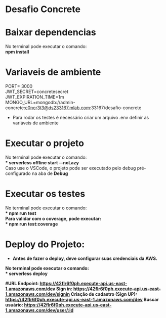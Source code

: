 Desafio Concrete
====================
# Baixar dependencias
No terminal pode executar o comando: <br/>
<b>npm install</b>

# Variaveis de ambiente
PORT= 3000<br>
JWT_SECRET=concretesecret<br>
JWT_EXPIRATION_TIME=1m<br>
MONGO_URL=mongodb://admin-concrete:c0ncr3t3@ds233167.mlab.com:33167/desafio-concrete<br>

* Para rodar os testes é necessário criar um arquivo .env definir as variáveis de ambiente

# Executar o projeto
No terminal pode executar o comando: <br/>
<b>* serverless offline start --noLazy</b><br/>
Caso use o VSCode, o projeto pode ser executado pelo debug pré-configurado na aba de <b>Debug</b>


# Executar os testes
No terminal pode executar o comando: <br/>
<b>* npm run test<br/>
Para validar com o coverage, pode executar: <br/>
<b>* npm run test:coverage<br/>

# Deploy do Projeto:

* Antes de fazer o deploy, deve configurar suas credenciais da AWS. 

No terminal pode executar o comando: <br/>
<b>* serverless deploy</b><br/> 

#URL
Endpoint: https://42flr6f0ph.execute-api.us-east-1.amazonaws.com/dev
Sign in: https://42flr6f0ph.execute-api.us-east-1.amazonaws.com/dev/signin
Criação de cadastro (Sign UP): https://42flr6f0ph.execute-api.us-east-1.amazonaws.com/dev
Buscar usuário: https://42flr6f0ph.execute-api.us-east-1.amazonaws.com/dev/user/:id